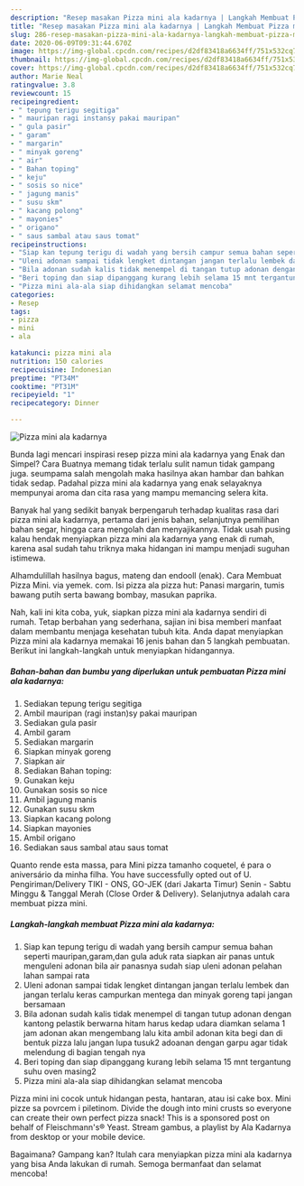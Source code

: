 ```yaml
---
description: "Resep masakan Pizza mini ala kadarnya | Langkah Membuat Pizza mini ala kadarnya Yang Enak Dan Mudah"
title: "Resep masakan Pizza mini ala kadarnya | Langkah Membuat Pizza mini ala kadarnya Yang Enak Dan Mudah"
slug: 286-resep-masakan-pizza-mini-ala-kadarnya-langkah-membuat-pizza-mini-ala-kadarnya-yang-enak-dan-mudah
date: 2020-06-09T09:31:44.670Z
image: https://img-global.cpcdn.com/recipes/d2df83418a6634ff/751x532cq70/pizza-mini-ala-kadarnya-foto-resep-utama.jpg
thumbnail: https://img-global.cpcdn.com/recipes/d2df83418a6634ff/751x532cq70/pizza-mini-ala-kadarnya-foto-resep-utama.jpg
cover: https://img-global.cpcdn.com/recipes/d2df83418a6634ff/751x532cq70/pizza-mini-ala-kadarnya-foto-resep-utama.jpg
author: Marie Neal
ratingvalue: 3.8
reviewcount: 15
recipeingredient:
- " tepung terigu segitiga"
- " mauripan ragi instansy pakai mauripan"
- " gula pasir"
- " garam"
- " margarin"
- " minyak goreng"
- " air"
- " Bahan toping"
- " keju"
- " sosis so nice"
- " jagung manis"
- " susu skm"
- " kacang polong"
- " mayonies"
- " origano"
- " saus sambal atau saus tomat"
recipeinstructions:
- "Siap kan tepung terigu di wadah yang bersih campur semua bahan seperti mauripan,garam,dan gula aduk rata siapkan air panas untuk menguleni adonan bila air panasnya sudah siap uleni adonan pelahan lahan sampai rata"
- "Uleni adonan sampai tidak lengket dintangan jangan terlalu lembek dan jangan terlalu keras campurkan mentega dan minyak goreng tapi jangan bersamaan"
- "Bila adonan sudah kalis tidak menempel di tangan tutup adonan dengan kantong pelastik berwarna hitam harus kedap udara diamkan selama 1 jam adonan akan mengembang lalu kita ambil adonan kita begi dan di bentuk pizza lalu jangan lupa tusuk2 adoanan dengan garpu agar tidak melendung di bagian tengah nya"
- "Beri toping dan siap dipanggang kurang lebih selama 15 mnt tergantung suhu oven masing2"
- "Pizza mini ala-ala siap dihidangkan selamat mencoba"
categories:
- Resep
tags:
- pizza
- mini
- ala

katakunci: pizza mini ala 
nutrition: 150 calories
recipecuisine: Indonesian
preptime: "PT34M"
cooktime: "PT31M"
recipeyield: "1"
recipecategory: Dinner

---
```



![Pizza mini ala kadarnya](https://img-global.cpcdn.com/recipes/d2df83418a6634ff/751x532cq70/pizza-mini-ala-kadarnya-foto-resep-utama.jpg)

Bunda lagi mencari inspirasi resep pizza mini ala kadarnya yang Enak dan Simpel? Cara Buatnya memang tidak terlalu sulit namun tidak gampang juga. seumpama salah mengolah maka hasilnya akan hambar dan bahkan tidak sedap. Padahal pizza mini ala kadarnya yang enak selayaknya mempunyai aroma dan cita rasa yang mampu memancing selera kita.

Banyak hal yang sedikit banyak berpengaruh terhadap kualitas rasa dari pizza mini ala kadarnya, pertama dari jenis bahan, selanjutnya pemilihan bahan segar, hingga cara mengolah dan menyajikannya. Tidak usah pusing kalau hendak menyiapkan pizza mini ala kadarnya yang enak di rumah, karena asal sudah tahu triknya maka hidangan ini mampu menjadi suguhan istimewa.

Alhamdulillah hasilnya bagus, mateng dan endooll (enak). Cara Membuat Pizza Mini. via yemek. com. Isi pizza ala pizza hut: Panasi margarin, tumis bawang putih serta bawang bombay, masukan paprika.


Nah, kali ini kita coba, yuk, siapkan pizza mini ala kadarnya sendiri di rumah. Tetap berbahan yang sederhana, sajian ini bisa memberi manfaat dalam membantu menjaga kesehatan tubuh kita. Anda dapat menyiapkan Pizza mini ala kadarnya memakai 16 jenis bahan dan 5 langkah pembuatan. Berikut ini langkah-langkah untuk menyiapkan hidangannya.

<!--inarticleads1-->

##### Bahan-bahan dan bumbu yang diperlukan untuk pembuatan Pizza mini ala kadarnya:

1. Sediakan  tepung terigu segitiga
1. Ambil  mauripan (ragi instan)sy pakai mauripan
1. Sediakan  gula pasir
1. Ambil  garam
1. Sediakan  margarin
1. Siapkan  minyak goreng
1. Siapkan  air
1. Sediakan  Bahan toping:
1. Gunakan  keju
1. Gunakan  sosis so nice
1. Ambil  jagung manis
1. Gunakan  susu skm
1. Siapkan  kacang polong
1. Siapkan  mayonies
1. Ambil  origano
1. Sediakan  saus sambal atau saus tomat


Quanto rende esta massa, para Mini pizza tamanho coquetel, é para o aniversário da minha filha. You have successfully opted out of U. Pengiriman/Delivery TIKI - ONS, GO-JEK (dari Jakarta Timur) Senin - Sabtu Minggu &amp; Tanggal Merah (Close Order &amp; Delivery). Selanjutnya adalah cara membuat pizza mini. 

<!--inarticleads2-->

##### Langkah-langkah membuat Pizza mini ala kadarnya:

1. Siap kan tepung terigu di wadah yang bersih campur semua bahan seperti mauripan,garam,dan gula aduk rata siapkan air panas untuk menguleni adonan bila air panasnya sudah siap uleni adonan pelahan lahan sampai rata
1. Uleni adonan sampai tidak lengket dintangan jangan terlalu lembek dan jangan terlalu keras campurkan mentega dan minyak goreng tapi jangan bersamaan
1. Bila adonan sudah kalis tidak menempel di tangan tutup adonan dengan kantong pelastik berwarna hitam harus kedap udara diamkan selama 1 jam adonan akan mengembang lalu kita ambil adonan kita begi dan di bentuk pizza lalu jangan lupa tusuk2 adoanan dengan garpu agar tidak melendung di bagian tengah nya
1. Beri toping dan siap dipanggang kurang lebih selama 15 mnt tergantung suhu oven masing2
1. Pizza mini ala-ala siap dihidangkan selamat mencoba


Pizza mini ini cocok untuk hidangan pesta, hantaran, atau isi cake box. Mini pizze sa povrcem i piletinom. Divide the dough into mini crusts so everyone can create their own perfect pizza snack! This is a sponsored post on behalf of Fleischmann&#39;s® Yeast. Stream gambus, a playlist by Ala Kadarnya from desktop or your mobile device. 

Bagaimana? Gampang kan? Itulah cara menyiapkan pizza mini ala kadarnya yang bisa Anda lakukan di rumah. Semoga bermanfaat dan selamat mencoba!
